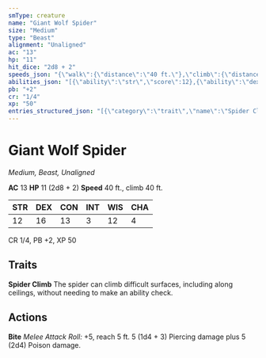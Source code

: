 ```yaml
---
smType: creature
name: "Giant Wolf Spider"
size: "Medium"
type: "Beast"
alignment: "Unaligned"
ac: "13"
hp: "11"
hit_dice: "2d8 + 2"
speeds_json: "{\"walk\":{\"distance\":\"40 ft.\"},\"climb\":{\"distance\":\"40 ft.\"}}"
abilities_json: "[{\"ability\":\"str\",\"score\":12},{\"ability\":\"dex\",\"score\":16},{\"ability\":\"con\",\"score\":13},{\"ability\":\"int\",\"score\":3},{\"ability\":\"wis\",\"score\":12},{\"ability\":\"cha\",\"score\":4}]"
pb: "+2"
cr: "1/4"
xp: "50"
entries_structured_json: "[{\"category\":\"trait\",\"name\":\"Spider Climb\",\"text\":\"The spider can climb difficult surfaces, including along ceilings, without needing to make an ability check.\"},{\"category\":\"action\",\"name\":\"Bite\",\"text\":\"*Melee Attack Roll:* +5, reach 5 ft. 5 (1d4 + 3) Piercing damage plus 5 (2d4) Poison damage.\"}]"
---
```


# Giant Wolf Spider
*Medium, Beast, Unaligned*

**AC** 13
**HP** 11 (2d8 + 2)
**Speed** 40 ft., climb 40 ft.

| STR | DEX | CON | INT | WIS | CHA |
| --- | --- | --- | --- | --- | --- |
| 12 | 16 | 13 | 3 | 12 | 4 |

CR 1/4, PB +2, XP 50

## Traits

**Spider Climb**
The spider can climb difficult surfaces, including along ceilings, without needing to make an ability check.

## Actions

**Bite**
*Melee Attack Roll:* +5, reach 5 ft. 5 (1d4 + 3) Piercing damage plus 5 (2d4) Poison damage.
